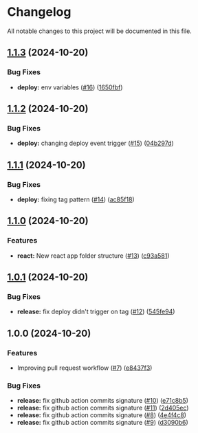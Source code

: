 # Changelog

All notable changes to this project will be documented in this file.

## [1.1.3](https://github.com/LuisOsuna117/luisosunadotcom/compare/v1.1.2...v1.1.3) (2024-10-20)


### Bug Fixes

* **deploy:** env variables ([#16](https://github.com/LuisOsuna117/luisosunadotcom/issues/16)) ([1650fbf](https://github.com/LuisOsuna117/luisosunadotcom/commit/1650fbf46732d7b84201fa6e5ac9b010bb679484))

## [1.1.2](https://github.com/LuisOsuna117/luisosunadotcom/compare/v1.1.1...v1.1.2) (2024-10-20)


### Bug Fixes

* **deploy:** changing deploy event trigger ([#15](https://github.com/LuisOsuna117/luisosunadotcom/issues/15)) ([04b297d](https://github.com/LuisOsuna117/luisosunadotcom/commit/04b297d28d613623056d46042f8a7b4e8cf7005a))

## [1.1.1](https://github.com/LuisOsuna117/luisosunadotcom/compare/v1.1.0...v1.1.1) (2024-10-20)


### Bug Fixes

* **deploy:** fixing tag pattern ([#14](https://github.com/LuisOsuna117/luisosunadotcom/issues/14)) ([ac85f18](https://github.com/LuisOsuna117/luisosunadotcom/commit/ac85f182ccda443090017b0eafba3c4f3fb15ace))

## [1.1.0](https://github.com/LuisOsuna117/luisosunadotcom/compare/v1.0.1...v1.1.0) (2024-10-20)


### Features

* **react:** New react app folder structure ([#13](https://github.com/LuisOsuna117/luisosunadotcom/issues/13)) ([c93a581](https://github.com/LuisOsuna117/luisosunadotcom/commit/c93a58125b662c6f02e752fd3e213fe1dad7d568))

## [1.0.1](https://github.com/LuisOsuna117/luisosunadotcom/compare/v1.0.0...v1.0.1) (2024-10-20)


### Bug Fixes

* **release:** fix deploy didn't trigger on tag ([#12](https://github.com/LuisOsuna117/luisosunadotcom/issues/12)) ([545fe94](https://github.com/LuisOsuna117/luisosunadotcom/commit/545fe9480a0934622b0428306bdf24924807c479))

## 1.0.0 (2024-10-20)


### Features

* Improving pull request workflow ([#7](https://github.com/LuisOsuna117/luisosunadotcom/issues/7)) ([e8437f3](https://github.com/LuisOsuna117/luisosunadotcom/commit/e8437f3e2a54533e0dabeb072553831dc27b3cb2))


### Bug Fixes

* **release:** fix github action commits signature ([#10](https://github.com/LuisOsuna117/luisosunadotcom/issues/10)) ([e71c8b5](https://github.com/LuisOsuna117/luisosunadotcom/commit/e71c8b5d0ef46945628a2aeb54296ca35dc8f757))
* **release:** fix github action commits signature ([#11](https://github.com/LuisOsuna117/luisosunadotcom/issues/11)) ([2d405ec](https://github.com/LuisOsuna117/luisosunadotcom/commit/2d405ecad6cc5938a493d6d6a2c10efc0cecab49))
* **release:** fix github action commits signature ([#8](https://github.com/LuisOsuna117/luisosunadotcom/issues/8)) ([4e4f4c8](https://github.com/LuisOsuna117/luisosunadotcom/commit/4e4f4c849fbf138850c4cc269f683a86670dd2a8))
* **release:** fix github action commits signature ([#9](https://github.com/LuisOsuna117/luisosunadotcom/issues/9)) ([d3090b6](https://github.com/LuisOsuna117/luisosunadotcom/commit/d3090b65b43faaa26af70c88f4fabda0c305a2c5))
